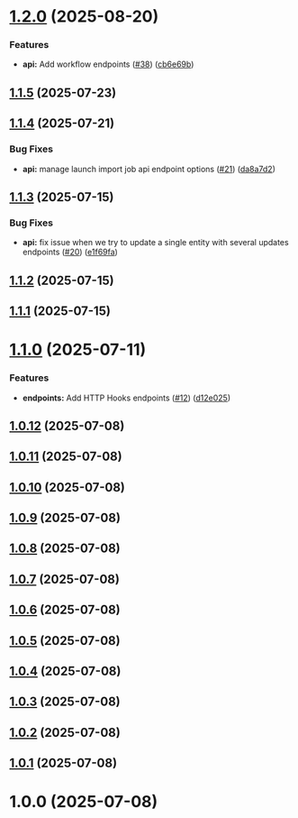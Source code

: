 # [1.2.0](https://github.com/schallym/node-akeneo-api-client/compare/v1.1.5...v1.2.0) (2025-08-20)


### Features

* **api:** Add workflow endpoints ([#38](https://github.com/schallym/node-akeneo-api-client/issues/38)) ([cb6e69b](https://github.com/schallym/node-akeneo-api-client/commit/cb6e69bda81464d83363afa79b2920cc1b309ae3))

## [1.1.5](https://github.com/schallym/node-akeneo-api-client/compare/v1.1.4...v1.1.5) (2025-07-23)

## [1.1.4](https://github.com/schallym/node-akeneo-api-client/compare/v1.1.3...v1.1.4) (2025-07-21)


### Bug Fixes

* **api:** manage launch import job api endpoint options ([#21](https://github.com/schallym/node-akeneo-api-client/issues/21)) ([da8a7d2](https://github.com/schallym/node-akeneo-api-client/commit/da8a7d209cbd980bd1719f8256cb7c5794e13c9c))

## [1.1.3](https://github.com/schallym/node-akeneo-api-client/compare/v1.1.2...v1.1.3) (2025-07-15)


### Bug Fixes

* **api:** fix issue when we try to update a single entity with several updates endpoints ([#20](https://github.com/schallym/node-akeneo-api-client/issues/20)) ([e1f69fa](https://github.com/schallym/node-akeneo-api-client/commit/e1f69fa73ebb176c09053b5ede219326202719d7))

## [1.1.2](https://github.com/schallym/node-akeneo-api-client/compare/v1.1.1...v1.1.2) (2025-07-15)

## [1.1.1](https://github.com/schallym/node-akeneo-api-client/compare/v1.1.0...v1.1.1) (2025-07-15)

# [1.1.0](https://github.com/schallym/node-akeneo-api-client/compare/v1.0.12...v1.1.0) (2025-07-11)


### Features

* **endpoints:** Add HTTP Hooks endpoints ([#12](https://github.com/schallym/node-akeneo-api-client/issues/12)) ([d12e025](https://github.com/schallym/node-akeneo-api-client/commit/d12e0257ea23e198be4dc324a030a5483ffb629e))

## [1.0.12](https://github.com/schallym/node-akeneo-api-client/compare/v1.0.11...v1.0.12) (2025-07-08)

## [1.0.11](https://github.com/schallym/node-akeneo-api-client/compare/v1.0.10...v1.0.11) (2025-07-08)

## [1.0.10](https://github.com/schallym/node-akeneo-api-client/compare/v1.0.9...v1.0.10) (2025-07-08)

## [1.0.9](https://github.com/schallym/node-akeneo-api-client/compare/v1.0.8...v1.0.9) (2025-07-08)

## [1.0.8](https://github.com/schallym/node-akeneo-api-client/compare/v1.0.7...v1.0.8) (2025-07-08)

## [1.0.7](https://github.com/schallym/node-akeneo-api-client/compare/v1.0.6...v1.0.7) (2025-07-08)

## [1.0.6](https://github.com/schallym/node-akeneo-api-client/compare/v1.0.5...v1.0.6) (2025-07-08)

## [1.0.5](https://github.com/schallym/node-akeneo-api-client/compare/v1.0.4...v1.0.5) (2025-07-08)

## [1.0.4](https://github.com/schallym/node-akeneo-api-client/compare/v1.0.3...v1.0.4) (2025-07-08)

## [1.0.3](https://github.com/schallym/node-akeneo-api-client/compare/v1.0.2...v1.0.3) (2025-07-08)

## [1.0.2](https://github.com/schallym/node-akeneo-api-client/compare/v1.0.1...v1.0.2) (2025-07-08)

## [1.0.1](https://github.com/schallym/node-akeneo-api-client/compare/v1.0.0...v1.0.1) (2025-07-08)

# 1.0.0 (2025-07-08)
